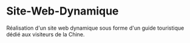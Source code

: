 # Site-Web-Dynamique
Réalisation d'un site web dynamique sous forme d'un guide touristique dédié aux visiteurs de la Chine.
